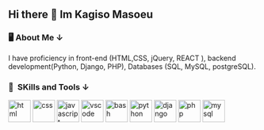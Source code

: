 ## Hi there 👋 Im Kagiso Masoeu

<h3> 🖥 About Me &darr; </h3>
<p>
I have proficiency in front-end (HTML,CSS, jQuery, REACT ), backend development(Python, Django, PHP), Databases (SQL, MySQL, postgreSQL). 
</p>
<h3> 🚀 &nbsp;SKills and Tools &darr; </h3>
<p align="left">
  <img src="https://www.vectorlogo.zone/logos/w3_html5/w3_html5-ar21.svg" alt="html" width="45" height="45"/>
<img src="https://www.vectorlogo.zone/logos/w3_css/w3_css-icon~old.svg" alt="css" width="45" height="45"/>
  <img src="https://www.vectorlogo.zone/logos/javascript/javascript-ar21.svg" alt="javascript" width="45" height="45"/>
<img src="https://cdn.jsdelivr.net/gh/devicons/devicon/icons/vscode/vscode-original.svg" alt="vscode" width="45" height="45"/>
<img src="https://cdn.jsdelivr.net/gh/devicons/devicon/icons/bash/bash-original.svg" alt="bash" width="45" height="45"/>
<img src="https://www.svgrepo.com/show/452091/python.svg" alt="python" width="45" height="45"/>
<img src="https://www.svgrepo.com/show/373554/django.svg" alt="django" width="45" height="45"/>  
<img src="https://cdn.jsdelivr.net/gh/devicons/devicon/icons/php/php-original.svg" alt="php" width="45" height="45"/>
<img src="https://www.vectorlogo.zone/logos/mysql/mysql-ar21.svg" alt="mysql" width="45" height="45"/>






  
</p>
<!--
**masoeuk/masoeuk** is a ✨ _special_ ✨ repository because its `README.md` (this file) appears on your GitHub profile.

Here are some ideas to get you started:

- 🔭 I’m currently working on ...
- 🌱 I’m currently learning ...
- 👯 I’m looking to collaborate on ...
- 🤔 I’m looking for help with ...
- 💬 Ask me about ...
- 📫 How to reach me: ...
- 😄 Pronouns: ...
- ⚡ Fun fact: ...
-->
